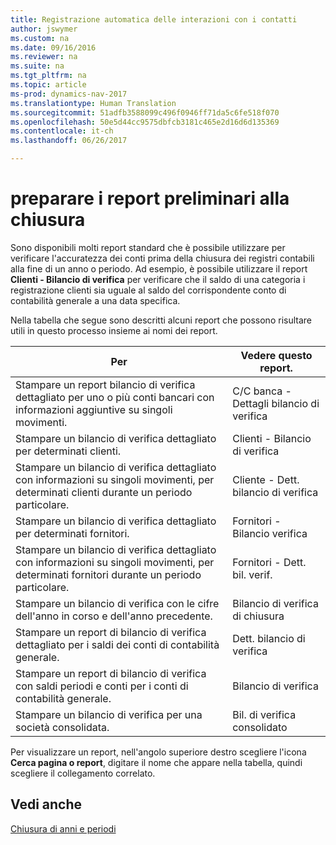```yaml
---
title: Registrazione automatica delle interazioni con i contatti
author: jswymer
ms.custom: na
ms.date: 09/16/2016
ms.reviewer: na
ms.suite: na
ms.tgt_pltfrm: na
ms.topic: article
ms-prod: dynamics-nav-2017
ms.translationtype: Human Translation
ms.sourcegitcommit: 51adfb3588099c496f0946ff71da5c6fe518f070
ms.openlocfilehash: 50e5d44cc9575dbfcb3181c465e2d16d6d135369
ms.contentlocale: it-ch
ms.lasthandoff: 06/26/2017

---
```

# <a name="prepare-pre-closing-reports"></a>preparare i report preliminari alla chiusura
Sono disponibili molti report standard che è possibile utilizzare per verificare l'accuratezza dei conti prima della chiusura dei registri contabili alla fine di un anno o periodo. Ad esempio, è possibile utilizzare il report **Clienti - Bilancio di verifica** per verificare che il saldo di una categoria i registrazione clienti sia uguale al saldo del corrispondente conto di contabilità generale a una data specifica.

Nella tabella che segue sono descritti alcuni report che possono risultare utili in questo processo insieme ai nomi dei report.

|Per     |Vedere questo report.       |
|-------|----------------------|
|Stampare un report bilancio di verifica dettagliato per uno o più conti bancari con informazioni aggiuntive su singoli movimenti.|C/C banca - Dettagli bilancio di verifica|
|Stampare un bilancio di verifica dettagliato per determinati clienti.|Clienti - Bilancio di verifica|
|Stampare un bilancio di verifica dettagliato con informazioni su singoli movimenti, per determinati clienti durante un periodo particolare.|Cliente - Dett. bilancio di verifica|
|Stampare un bilancio di verifica dettagliato per determinati fornitori.|Fornitori - Bilancio verifica|
|Stampare un bilancio di verifica dettagliato con informazioni su singoli movimenti, per determinati fornitori durante un periodo particolare.|Fornitori - Dett. bil. verif.|
|Stampare un bilancio di verifica con le cifre dell'anno in corso e dell'anno precedente.|Bilancio di verifica di chiusura|
|Stampare un report di bilancio di verifica dettagliato per i saldi dei conti di contabilità generale.|Dett. bilancio di verifica|
|Stampare un report di bilancio di verifica con saldi periodi e conti per i conti di contabilità generale.|Bilancio di verifica|
|Stampare un bilancio di verifica per una società consolidata.|Bil. di verifica consolidato|
Per visualizzare un report, nell'angolo superiore destro scegliere l'icona **Cerca pagina o report**, digitare il nome che appare nella tabella, quindi scegliere il collegamento correlato.

## <a name="see-also"></a>Vedi anche
[Chiusura di anni e periodi](year-close-years-periods.md)

